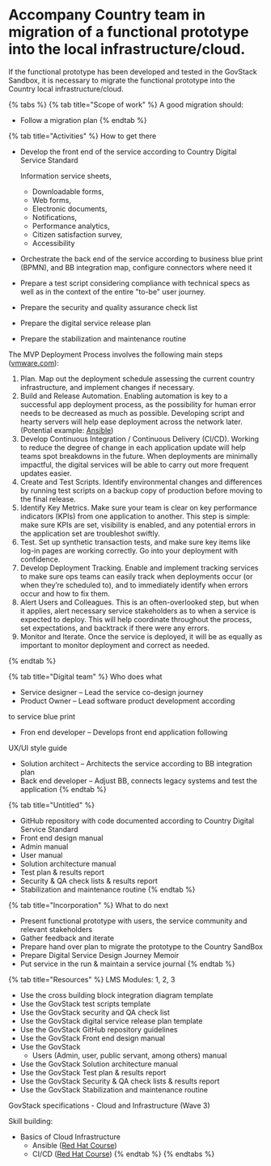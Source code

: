 # Accompany Country team in migration of a functional prototype into the local infrastructure/cloud.

If the functional prototype has been developed and tested in the GovStack Sandbox, it is necessary to migrate the functional prototype into the Country local infrastructure/cloud.

{% tabs %}
{% tab title="Scope of work" %}
A good migration should:

* Follow a migration plan
{% endtab %}

{% tab title="Activities" %}
How to get there



*   Develop the front end of the service according to Country Digital Service Standard &#x20;

    Information service sheets,&#x20;

    * Downloadable forms, &#x20;
    * Web forms, &#x20;
    * Electronic documents, &#x20;
    * Notifications, &#x20;
    * Performance analytics, &#x20;
    * Citizen satisfaction survey, &#x20;
    * Accessibility &#x20;
* Orchestrate the back end of the service according to business blue print (BPMN), and BB integration map, configure connectors where need it &#x20;
* Prepare a test script considering compliance with technical specs as well as in the context of the entire "to-be" user journey. &#x20;
* Prepare the security and quality assurance check list &#x20;
* Prepare the digital service release plan &#x20;
* Prepare the stabilization and maintenance routine &#x20;

The MVP Deployment Process involves the following main steps ([vmware.com](https://www.vmware.com/topics/glossary/content/application-deployment.html)):&#x20;

1. Plan. Map out the deployment schedule assessing the current country infrastructure, and implement changes if necessary.&#x20;
2. Build and Release Automation. Enabling automation is key to a successful app deployment process, as the possibility for human error needs to be decreased as much as possible. Developing script and hearty servers will help ease deployment across the network later. (Potential example: [Ansible](https://www.ansible.com/use-cases/application-deployment))&#x20;
3. Develop Continuous Integration / Continuous Delivery (CI/CD). Working to reduce the degree of change in each application update will help teams spot breakdowns in the future. When deployments are minimally impactful, the digital services will be able to carry out more frequent updates easier.&#x20;
4. Create and Test Scripts. Identify environmental changes and differences by running test scripts on a backup copy of production before moving to the final release.&#x20;
5. Identify Key Metrics. Make sure your team is clear on key performance indicators (KPIs) from one application to another. This step is simple: make sure KPIs are set, visibility is enabled, and any potential errors in the application set are troubleshot swiftly.&#x20;
6. Test. Set up synthetic transaction tests, and make sure key items like log-in pages are working correctly. Go into your deployment with confidence.&#x20;
7. Develop Deployment Tracking. Enable and implement tracking services to make sure ops teams can easily track when deployments occur (or when they’re scheduled to), and to immediately identify when errors occur and how to fix them.&#x20;
8. Alert Users and Colleagues. This is an often-overlooked step, but when it applies, alert necessary service stakeholders as to when a service is expected to deploy. This will help coordinate throughout the process, set expectations, and backtrack if there were any errors.&#x20;
9. Monitor and Iterate. Once the service is deployed, it will be as equally as important to monitor deployment and correct as needed.&#x20;

&#x20;
{% endtab %}

{% tab title="Digital team" %}
Who does what

* Service designer – Lead the service co-design journey&#x20;
* Product Owner – Lead software product development according &#x20;

to service blue print &#x20;

* Fron end developer – Develops front end application following &#x20;

UX/UI style guide &#x20;

* Solution architect – Architects the service according to BB integration plan &#x20;
* Back end developer –  Adjust BB, connects legacy systems and test the application&#x20;
{% endtab %}

{% tab title="Untitled" %}
* GitHub repository with code documented according to Country Digital Service Standard &#x20;
* Front end design manual &#x20;
* Admin manual &#x20;
* User manual &#x20;
* Solution architecture manual&#x20;
* Test plan & results report &#x20;
* Security & QA check lists & results report &#x20;
* Stabilization and maintenance routine &#x20;
{% endtab %}

{% tab title="Incorporation" %}
What to do next&#x20;

* Present functional prototype with users, the service community and relevant stakeholders &#x20;
* Gather feedback and iterate &#x20;
* Prepare hand over plan to migrate the prototype to the Country SandBox&#x20;
* Prepare Digital Service Design Journey Memoir &#x20;
* Put service in the run & maintain a service journal &#x20;
{% endtab %}

{% tab title="Resources" %}
LMS Modules: 1, 2, 3 &#x20;

* Use the cross building block integration diagram template&#x20;
* Use the GovStack test scripts template &#x20;
* Use the GovStack security and QA check list &#x20;
* Use the GovStack digital service release plan template &#x20;
* Use the GovStack GitHub repository guidelines &#x20;
* Use the GovStack Front end design manual &#x20;
* Use the GovStack &#x20;
  * Users (Admin, user, public servant, among others) manual &#x20;
* Use the GovStack Solution architecture manual&#x20;
* Use the GovStack Test plan & results report &#x20;
* Use the GovStack Security & QA check lists & results report &#x20;
* Use the GovStack Stabilization and maintenance routine &#x20;



GovStack specifications - Cloud and Infrastructure (Wave 3)



Skill building:&#x20;

* Basics of Cloud Infrastructure&#x20;
  * Ansible ([Red Hat Course](https://www.redhat.com/en/services/training/do007-ansible-essentials-simplicity-automation-technical-overview?extIdCarryOver=true\&intcmp=7013a000002pwDlAAI\&sc\_cid=7013a000002pgyuAAA))&#x20;
  * CI/CD ([Red Hat Course](https://www.redhat.com/en/services/training/do400-red-hat-devops-pipelines-and-processes-with-jenkins-git-and-test-driven-development))&#x20;
{% endtab %}
{% endtabs %}
